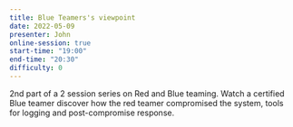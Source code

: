 ```yaml
---
title: Blue Teamers's viewpoint
date: 2022-05-09
presenter: John
online-session: true
start-time: "19:00"
end-time: "20:30"
difficulty: 0
---
```


2nd part of a 2 session series on Red and Blue teaming. Watch a certified Blue teamer discover how the red teamer compromised the system, tools for logging and post-compromise response.